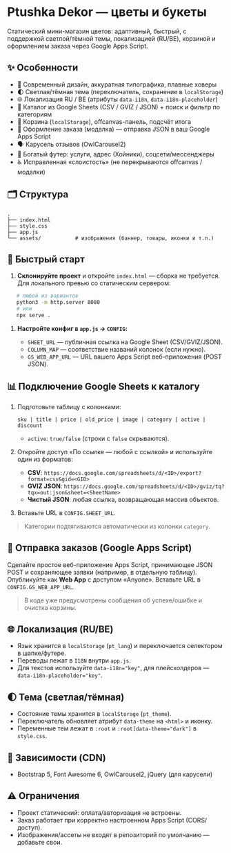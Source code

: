 # Ptushka Dekor — цветы и букеты

Статический мини-магазин цветов: адаптивный, быстрый, с поддержкой светлой/тёмной темы, локализацией (RU/BE), корзиной и оформлением заказа через Google Apps Script.


## ✨ Особенности

- 🎨 Современный дизайн, аккуратная типографика, плавные ховеры  
- 🌓 Светлая/тёмная тема (переключатель, сохранение в `localStorage`)  
- 🌐 Локализация RU / BE (атрибуты `data-i18n`, `data-i18n-placeholder`)  
- 🧩 Каталог из Google Sheets (CSV / GVIZ / JSON) + поиск и фильтр по категориям  
- 🛒 Корзина (`localStorage`), offcanvas-панель, подсчёт итога  
- 🧾 Оформление заказа (модалка) — отправка JSON в ваш Google Apps Script  
- 🗣️ Карусель отзывов (OwlCarousel2)  
- 📍 Богатый футер: услуги, адрес (Хойники), соцсети/мессенджеры  
- ♿ Исправленная «слоистость» (не перекрываются offcanvas / модалки)

## 🗂 Структура

```
.
├── index.html
├── style.css
├── app.js
└── assets/           # изображения (баннер, товары, иконки и т.п.)

````

## 🚀 Быстрый старт

1) **Склонируйте проект** и откройте `index.html` — сборка не требуется.  
   Для локального превью со статическим сервером:
```bash
   # любой из вариантов
   python3 -m http.server 8080
   # или
   npx serve .
```

1. **Настройте конфиг в `app.js` → `CONFIG`:**

   * `SHEET_URL` — публичная ссылка на Google Sheet (CSV/GVIZ/JSON).
   * `COLUMN_MAP` — соответствие названий колонок (если нужно).
   * `GS_WEB_APP_URL` — URL вашего Apps Script веб-приложения (POST JSON).

## 📊 Подключение Google Sheets к каталогу

1. Подготовьте таблицу с колонками:

   ```
   sku | title | price | old_price | image | category | active | discount
   ```

   * `active`: `true/false` (строки с `false` скрываются).
2. Откройте доступ «По ссылке — любой с ссылкой» и используйте один из форматов:

   * **CSV**: `https://docs.google.com/spreadsheets/d/<ID>/export?format=csv&gid=<GID>`
   * **GVIZ JSON**: `https://docs.google.com/spreadsheets/d/<ID>/gviz/tq?tqx=out:json&sheet=<SheetName>`
   * **Чистый JSON**: любая ссылка, возвращающая массив объектов.
3. Вставьте URL в `CONFIG.SHEET_URL`.

> Категории подтягиваются автоматически из колонки `category`.

## 🧾 Отправка заказов (Google Apps Script)

Сделайте простое веб-приложение Apps Script, принимающее JSON POST и сохраняющее заявки (например, в отдельную таблицу).
Опубликуйте как **Web App** с доступом «Anyone». Вставьте URL в `CONFIG.GS_WEB_APP_URL`.

> В коде уже предусмотрены сообщения об успехе/ошибке и очистка корзины.

## 🌐 Локализация (RU/BE)

* Язык хранится в `localStorage` (`pt_lang`) и переключается селектором в шапке/футере.
* Переводы лежат в `I18N` внутри `app.js`.
* Для текстов используйте `data-i18n="key"`, для плейсхолдеров — `data-i18n-placeholder="key"`.

## 🌓 Тема (светлая/тёмная)

* Состояние темы хранится в `localStorage` (`pt_theme`).
* Переключатель обновляет атрибут `data-theme` на `<html>` и иконку.
* Переменные тем лежат в `:root` и `:root[data-theme="dark"]` в `style.css`.

## 🧩 Зависимости (CDN)

* Bootstrap 5, Font Awesome 6, OwlCarousel2, jQuery (для карусели)

## ⚠️ Ограничения

* Проект статический: оплата/авторизация не встроены.
* Заказ работает при корректно настроенном Apps Script (CORS/доступ).
* Изображения/ассеты не входят в репозиторий по умолчанию — добавьте свои.

